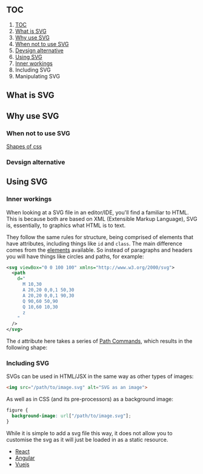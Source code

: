 ## TOC
1. [TOC](#toc)
2. [What is SVG](#what-is-svg)
3. [Why use SVG](#why-use-svg)
  1. [When not to use SVG](#when-not-to-use-svg)
  2. [Devsign alternative](#devsign-alternative)
4. [Using SVG](#using-svg)
  1. [Inner workings](#inner-workings)
  2. Including SVG
  3. Manipulating SVG

## What is SVG 
## Why use SVG

### When not to use SVG
   [Shapes of css](https://css-tricks.com/the-shapes-of-css/)
### Devsign alternative

## Using SVG

### Inner workings

When looking at a SVG file in an editor/IDE, you'll find a familiar to HTML. This is because both are based on XML (Extensible Markup Language), SVG is, essentially, to graphics what HTML is to text.

They follow the same rules for structure, being comprised of elements that have attributes, including things like `id` and `class`. The main difference comes from the [elements](https://developer.mozilla.org/en-US/docs/Web/SVG/Element) available.
So instead of paragraphs and headers you will have things like circles and paths, for example:

```svg
<svg viewBox="0 0 100 100" xmlns="http://www.w3.org/2000/svg">
  <path
    d="
      M 10,30
      A 20,20 0,0,1 50,30
      A 20,20 0,0,1 90,30
      Q 90,60 50,90
      Q 10,60 10,30 
      z
    "
  />
</svg>
```
The `d` attribute here takes a series of [Path Commands](https://developer.mozilla.org/en-US/docs/Web/SVG/Attribute/d#path_commands), which results in the following shape:

### Including SVG

SVGs can be used in HTML/JSX in the same way as other types of images:

```html
<img src="/path/to/image.svg" alt="SVG as an image">
```

As well as in CSS (and its pre-processors) as a background image:

```css
figure {
  background-image: url["/path/to/image.svg"];
}
```

While it is simple to add a svg file this way, it does not allow you to customise the svg as it will just be loaded in as a static resource.



- [React](https://blog.logrocket.com/how-to-use-svgs-in-react/)
- [Angular](https://angular.io/guide/svg-in-templates)
- [Vuejs](https://dev.to/jacqueline/using-svgs-in-vuejs-made-simple-2e1a)